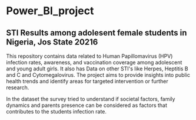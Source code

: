# Power_BI_project
## STI Results among adolesent female students in Nigeria, Jos State 20216
This repository contains data related to Human Papillomavirus (HPV) infection rates, awareness, and vaccination coverage among adolescent and young adult girls. It also has Data on other STI's like Herpes, Heptitis B and C and Cytomegalovirus. The project aims to provide insights into public health trends and identify areas for targeted intervention or further research.

In the dataset the survey tried to understand if societal factors, family dynamics and parents presence can be considered as factors that contributes to the students infection rate.
